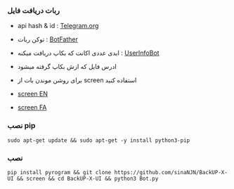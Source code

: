 ### ربات دریافت فایل
  - api hash & id : [Telegram.org](http://my.telegram.org)
 - توکن ربات : [BotFather](http://t.me/botfather)
 - ایدی عددی اکانت که بکاپ دریافت میکنه : [UserInfoBot](https://t.me/userinfobot)
 - ادرس فایل که ازش بکاپ گرفته میشود

- برای روشن موندن بات از screen استفاده کنید
- [screen EN](https://linuxize.com/post/how-to-use-linux-screen) 
- [screen FA](https://webnology.ir/linux-screen-command)


### نصب pip
    sudo apt-get update && sudo apt-get -y install python3-pip 
### نصب
    pip install pyrogram && git clone https://github.com/sinaNJN/BackUP-X-UI && screen && cd BackUP-X-UI && python3 Bot.py



